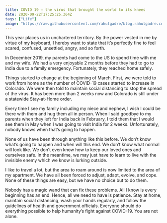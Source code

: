 ```yaml
---
title: COVID 19 – the virus that brought the world to its knees
date: 2020-09-22T17:25:25.364Z
tags: ["Life"] 
image: "https://raw.githubusercontent.com/rahulgadre/blog.rahulgadre.com/main/images/den.jpg"
---
```


This year places us in unchartered territory. By the power vested in me by virtue of my keyboard, I hereby want to state that it’s perfectly fine to feel scared, confused, unsettled, angry, and so forth.

In December 2019, my parents had come to the US to spend time with me and my wife. We had a very enjoyable 2 months before they had to go to India due to a family emergency. Fortunately, they reached home safely.

Things started to change at the beginning of March. First, we were told to work from home as the number of COVID-19 cases started to increase in Colorado. We were then told to maintain social distancing to stop the spread of the virus. It has been more than 2 weeks now and Colorado is still under a statewide Stay-at-Home order.

Every time I see my family including my niece and nephew, I wish I could be there with them and hug them all in person. When I said goodbye to my parents when they left for India back in February, I told them that I would see them in May when I was going to visit India for 2 weeks. Unfortunately, nobody knows when that’s going to happen.

None of us have been through anything like this before. We don’t know what’s going to happen and when will this end. We don’t know what normal will look like. We don’t even know how to keep our loved ones and ourselves safe. In the meantime, we may just have to learn to live with the invisible enemy which we know is lurking outside.

I like to travel a lot, but the area to roam around is now limited to the area of my apartment. We have all been forced to adjust, adapt, evolve, and cope. None of these things are easy, but we have no choice but to do them.

Nobody has a magic wand that can fix these problems. All I know is every beginning has an end. Hence, all we need to have is patience. Stay at home, maintain social distancing, wash your hands regularly, and follow the guidelines of health and government officials. Everyone should do everything possible to help humanity’s fight against COVID-19. You are not alone.
